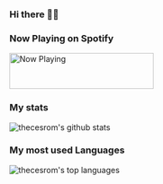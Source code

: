 ### Hi there 👋🏽

<!--
**thecesrom/thecesrom** is a ✨ _special_ ✨ repository because its `README.md` (this file) appears on your GitHub profile.

Here are some ideas to get you started:

- 🔭 I’m currently working on ...
- 🌱 I’m currently learning ...
- 👯 I’m looking to collaborate on ...
- 🤔 I’m looking for help with ...
- 💬 Ask me about ...
- 📫 How to reach me: ...
- 😄 Pronouns: ...
- ⚡ Fun fact: ...
-->

### Now Playing on Spotify

<a href="https://now-playing-profile.thecesrom.vercel.app/now-playing?open">
    <img src="https://now-playing-profile.thecesrom.vercel.app/now-playing" width="256" height="64" alt="Now Playing">
</a>

### My stats

![thecesrom's github stats](https://github-readme-stats.thecesrom.vercel.app/api?username=thecesrom&count_private=true&show_icons=true&include_all_commits=true)

### My most used Languages

![thecesrom's top languages](https://github-readme-stats.thecesrom.vercel.app/api/top-langs/?username=thecesrom&layout=compact)

